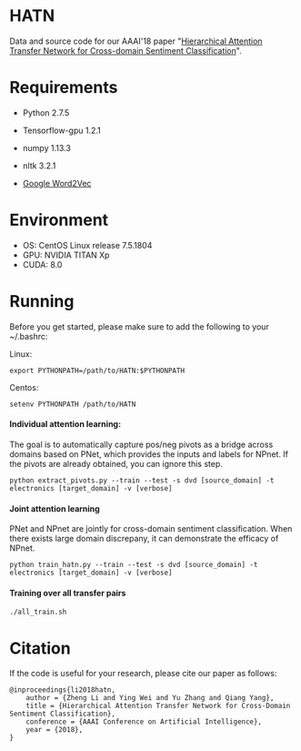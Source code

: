 # HATN

Data and source code for our AAAI'18 paper "[Hierarchical Attention Transfer Network for Cross-domain Sentiment Classification](https://www.aaai.org/ocs/index.php/AAAI/AAAI18/paper/view/16873/16149)". 

# Requirements
+ Python 2.7.5

+ Tensorflow-gpu 1.2.1

+ numpy 1.13.3

+ nltk 3.2.1 

+ [Google Word2Vec](https://code.google.com/archive/p/word2vec/)

# Environment
+ OS: CentOS Linux release 7.5.1804
+ GPU: NVIDIA TITAN Xp
+ CUDA: 8.0

# Running
Before you get started, please make sure to add the following to your ~/.bashrc:

Linux:
```
export PYTHONPATH=/path/to/HATN:$PYTHONPATH
```

Centos:
```
setenv PYTHONPATH /path/to/HATN
```

#### Individual attention learning: 
The goal is to automatically capture pos/neg pivots as a bridge across domains based on PNet, which provides the inputs and labels for NPnet. If the pivots are already obtained, you can ignore this step.

```
python extract_pivots.py --train --test -s dvd [source_domain] -t electronics [target_domain] -v [verbose]
```
#### Joint attention learning
PNet and NPnet are jointly for cross-domain sentiment classification. When there exists large domain discrepany, it can demonstrate the efficacy of NPnet.

```
python train_hatn.py --train --test -s dvd [source_domain] -t electronics [target_domain] -v [verbose]
```
#### Training over all transfer pairs
```
./all_train.sh
```

# Citation

If the code is useful for your research, please cite our paper as follows:

```
@inproceedings{li2018hatn,
	author = {Zheng Li and Ying Wei and Yu Zhang and Qiang Yang},
	title = {Hierarchical Attention Transfer Network for Cross-Domain Sentiment Classification},
	conference = {AAAI Conference on Artificial Intelligence},
	year = {2018},
}
```
